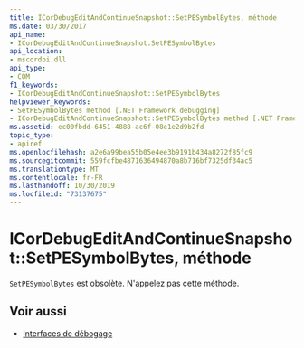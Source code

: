 ```yaml
---
title: ICorDebugEditAndContinueSnapshot::SetPESymbolBytes, méthode
ms.date: 03/30/2017
api_name:
- ICorDebugEditAndContinueSnapshot.SetPESymbolBytes
api_location:
- mscordbi.dll
api_type:
- COM
f1_keywords:
- ICorDebugEditAndContinueSnapshot::SetPESymbolBytes
helpviewer_keywords:
- SetPESymbolBytes method [.NET Framework debugging]
- ICorDebugEditAndContinueSnapshot::SetPESymbolBytes method [.NET Framework debugging]
ms.assetid: ec00fbdd-6451-4888-ac6f-08e1e2d9b2fd
topic_type:
- apiref
ms.openlocfilehash: a2e6a99bea55b05e4ee3b9191b434a8272f85fc9
ms.sourcegitcommit: 559fcfbe4871636494870a8b716bf7325df34ac5
ms.translationtype: MT
ms.contentlocale: fr-FR
ms.lasthandoff: 10/30/2019
ms.locfileid: "73137675"
---
```

# <a name="icordebugeditandcontinuesnapshotsetpesymbolbytes-method"></a>ICorDebugEditAndContinueSnapshot::SetPESymbolBytes, méthode
`SetPESymbolBytes` est obsolète. N'appelez pas cette méthode.  
  
## <a name="see-also"></a>Voir aussi

- [Interfaces de débogage](../../../../docs/framework/unmanaged-api/debugging/debugging-interfaces.md)
